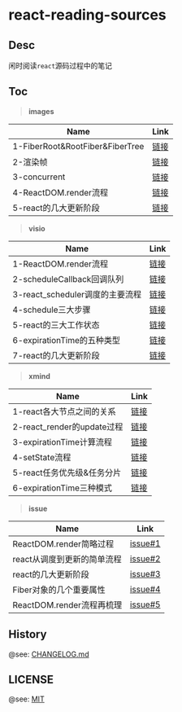 # react-reading-sources

## Desc

闲时阅读`react`源码过程中的笔记

## Toc

> **images**

| Name                            | Link                                                 |
| ------------------------------- | ---------------------------------------------------- |
| 1-FiberRoot&RootFiber&FiberTree | [链接](./images/1-FiberRoot&RootFiber&FiberTree.png) |
| 2-渲染帧                        | [链接](./images/2-渲染帧.png)                        |
| 3-concurrent                    | [链接](./images/3-concurrent.png)                    |
| 4-ReactDOM.render流程           | [链接](./images/4-ReactDOM.render流程.png)           |
| 5-react的几大更新阶段           | [链接](./images/5-react的几大更新阶段.png)           |

> **visio**

| Name                            | Link                                                 |
| ------------------------------- | ---------------------------------------------------- |
| 1-ReactDOM.render流程           | [链接](./visio/1-ReactDOM.render流程.vsdx)           |
| 2-scheduleCallback回调队列      | [链接](./visio/2-scheduleCallback回调队列.vsdx)      |
| 3-react_scheduler调度的主要流程 | [链接](./visio/3-react_scheduler调度的主要流程.vsdx) |
| 4-schedule三大步骤              | [链接](./visio/4-schedule三大步骤.vsdx)              |
| 5-react的三大工作状态           | [链接](./visio/5-react的三大工作状态.vsdx)           |
| 6-expirationTime的五种类型      | [链接](./visio/6-expirationTime的五种类型.vsdx)      |
| 7-react的几大更新阶段           | [链接](./visio/7-react的几大更新阶段.vsdx)           |

> **xmind**

| Name                       | Link                                             |
| -------------------------- | ------------------------------------------------ |
| 1-react各大节点之间的关系  | [链接](./xmind/1-react各大节点之间的关系.xmind)  |
| 2-react_render的update过程 | [链接](./xmind/2-react_render的update过程.xmind) |
| 3-expirationTime计算流程   | [链接](./xmind/3-expirationTime计算流程.xmind)   |
| 4-setState流程             | [链接](./xmind/4-setState流程.xmind)             |
| 5-react任务优先级&任务分片 | [链接](./xmind/5-react任务优先级&任务分片.xmind) |
| 6-expirationTime三种模式   | [链接](./xmind/6-expirationTime三种模式.xmind)   |

> **issue**

| Name                        | Link                                                              |
| --------------------------- | ----------------------------------------------------------------- |
| ReactDOM.render简略过程     | [issue#1](https://github.com/ddzy/react-reading-sources/issues/1) |
| react从调度到更新的简单流程 | [issue#2](https://github.com/ddzy/react-reading-sources/issues/2) |
| react的几大更新阶段         | [issue#3](https://github.com/ddzy/react-reading-sources/issues/3) |
| Fiber对象的几个重要属性     | [issue#4](https://github.com/ddzy/react-reading-sources/issues/4) |
| ReactDOM.render流程再梳理   | [issue#5](https://github.com/ddzy/react-reading-sources/issues/5) |

## History

@see: [CHANGELOG.md](./CHANGELOG.md)

## LICENSE

@see: [MIT](./LICENSE)